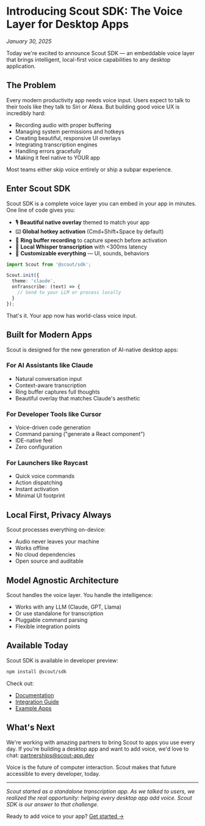 # Introducing Scout SDK: The Voice Layer for Desktop Apps

*January 30, 2025*

Today we're excited to announce Scout SDK — an embeddable voice layer that brings intelligent, local-first voice capabilities to any desktop application. 

## The Problem

Every modern productivity app needs voice input. Users expect to talk to their tools like they talk to Siri or Alexa. But building good voice UX is incredibly hard:

- Recording audio with proper buffering
- Managing system permissions and hotkeys  
- Creating beautiful, responsive UI overlays
- Integrating transcription engines
- Handling errors gracefully
- Making it feel native to YOUR app

Most teams either skip voice entirely or ship a subpar experience.

## Enter Scout SDK

Scout SDK is a complete voice layer you can embed in your app in minutes. One line of code gives you:

- 🎙️ **Beautiful native overlay** themed to match your app
- ⌨️ **Global hotkey activation** (Cmd+Shift+Space by default)
- 🔄 **Ring buffer recording** to capture speech before activation
- 🧠 **Local Whisper transcription** with <300ms latency
- 🎨 **Customizable everything** — UI, sounds, behaviors

```typescript
import Scout from '@scout/sdk';

Scout.init({
  theme: 'claude',
  onTranscribe: (text) => {
    // Send to your LLM or process locally
  }
});
```

That's it. Your app now has world-class voice input.

## Built for Modern Apps

Scout is designed for the new generation of AI-native desktop apps:

### For AI Assistants like Claude
- Natural conversation input
- Context-aware transcription  
- Ring buffer captures full thoughts
- Beautiful overlay that matches Claude's aesthetic

### For Developer Tools like Cursor
- Voice-driven code generation
- Command parsing ("generate a React component")
- IDE-native feel
- Zero configuration

### For Launchers like Raycast
- Quick voice commands
- Action dispatching
- Instant activation
- Minimal UI footprint

## Local First, Privacy Always

Scout processes everything on-device:
- Audio never leaves your machine
- Works offline
- No cloud dependencies
- Open source and auditable

## Model Agnostic Architecture

Scout handles the voice layer. You handle the intelligence:
- Works with any LLM (Claude, GPT, Llama)
- Or use standalone for transcription
- Pluggable command parsing
- Flexible integration points

## Available Today

Scout SDK is available in developer preview:

```bash
npm install @scout/sdk
```

Check out:
- [Documentation](https://scout-app.dev/docs)
- [Integration Guide](https://scout-app.dev/sdk)  
- [Example Apps](https://github.com/scout-voice/examples)

## What's Next

We're working with amazing partners to bring Scout to apps you use every day. If you're building a desktop app and want to add voice, we'd love to chat: partnerships@scout-app.dev

Voice is the future of computer interaction. Scout makes that future accessible to every developer, today.

---

*Scout started as a standalone transcription app. As we talked to users, we realized the real opportunity: helping every desktop app add voice. Scout SDK is our answer to that challenge.*

Ready to add voice to your app? [Get started →](https://scout-app.dev/sdk)